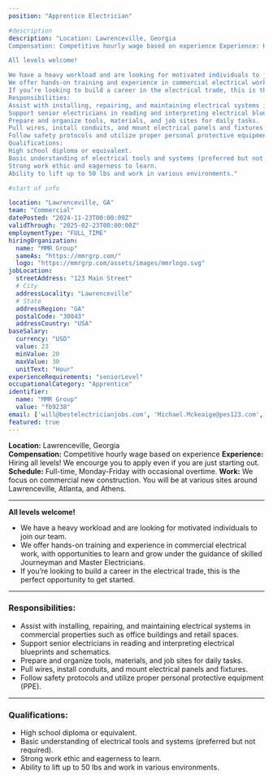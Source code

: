 ```yaml
---
position: "Apprentice Electrician"

#description
description: "Location: Lawrenceville, Georgia
Compensation: Competitive hourly wage based on experience Experience: Hiring all levels! We encourge you to apply even if you are just starting out. Schedule: Full-time, Monday-Friday with occasional overtime. Work: We focus on commercial new construction. You will be at various sites around Lawrenceville, Atlanta, and Athens.

All levels welcome!

We have a heavy workload and are looking for motivated individuals to join our team.
We offer hands-on training and experience in commercial electrical work, with opportunities to learn and grow under the guidance of skilled Journeyman and Master Electricians.
If you’re looking to build a career in the electrical trade, this is the perfect opportunity to get started.
Responsibilities:
Assist with installing, repairing, and maintaining electrical systems in commercial properties such as office buildings and retail spaces.
Support senior electricians in reading and interpreting electrical blueprints and schematics.
Prepare and organize tools, materials, and job sites for daily tasks.
Pull wires, install conduits, and mount electrical panels and fixtures.
Follow safety protocols and utilize proper personal protective equipment (PPE).
Qualifications:
High school diploma or equivalent.
Basic understanding of electrical tools and systems (preferred but not required).
Strong work ethic and eagerness to learn.
Ability to lift up to 50 lbs and work in various environments."

#start of info

location: "Lawrenceville, GA"
team: "Commercial"
datePosted: "2024-11-23T00:00:00Z"
validThrough: "2025-02-23T00:00:00Z"
employmentType: "FULL_TIME"
hiringOrganization: 
  name: "MMR Group"
  sameAs: "https://mmrgrp.com/"
  logo: "https://mmrgrp.com/assets/images/mmrlogo.svg"
jobLocation:
  streetAddress: "123 Main Street"
  # City
  addressLocality: "Lawrenceville"
  # State
  addressRegion: "GA"
  postalCode: "30043"
  addressCountry: "USA"
baseSalary:
  currency: "USD"
  value: 23
  minValue: 20
  maxValue: 30
  unitText: "Hour"
experienceRequirements: "seniorLevel"
occupationalCategory: "Apprentice"
identifier:
  name: "MMR Group"
  value: "fb9238"   
email: ['will@bestelectricianjobs.com', 'Michael.Mckeaige@pes123.com', 'resumes@bestelectricianjobs.zohorecruitmail.com']
featured: true
---
```


**Location:** Lawrenceville, Georgia  
**Compensation:** Competitive hourly wage based on experience 
**Experience:** Hiring all levels! We encourge you to apply even if you are just starting out.
**Schedule:** Full-time, Monday-Friday with occasional overtime. 
**Work:** We focus on commercial new construction. You will be at various sites around Lawrenceville, Atlanta, and Athens. 

---

**All levels welcome!**
- We have a heavy workload and are looking for motivated individuals to join our team.
- We offer hands-on training and experience in commercial electrical work, with opportunities to learn and grow under the guidance of skilled Journeyman and Master Electricians.
- If you’re looking to build a career in the electrical trade, this is the perfect opportunity to get started.

---

### Responsibilities:
- Assist with installing, repairing, and maintaining electrical systems in commercial properties such as office buildings and retail spaces.  
- Support senior electricians in reading and interpreting electrical blueprints and schematics.  
- Prepare and organize tools, materials, and job sites for daily tasks.  
- Pull wires, install conduits, and mount electrical panels and fixtures.  
- Follow safety protocols and utilize proper personal protective equipment (PPE).  

---

### Qualifications:
- High school diploma or equivalent.  
- Basic understanding of electrical tools and systems (preferred but not required).  
- Strong work ethic and eagerness to learn.  
- Ability to lift up to 50 lbs and work in various environments.  




